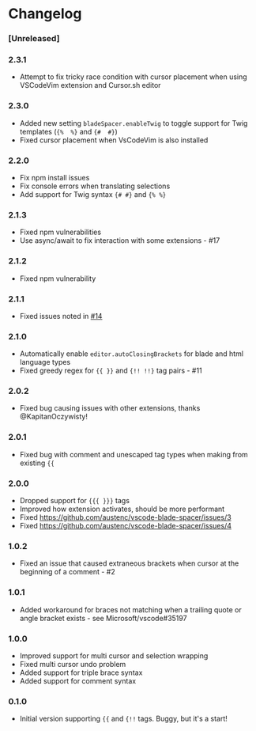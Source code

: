 # Changelog
### [Unreleased]

### 2.3.1

- Attempt to fix tricky race condition with cursor placement when using VSCodeVim extension and Cursor.sh editor

### 2.3.0

- Added new setting `bladeSpacer.enableTwig` to toggle support for Twig templates (`{%  %}` and `{#  #}`)
- Fixed cursor placement when VsCodeVim is also installed

### 2.2.0

- Fix npm install issues
- Fix console errors when translating selections
- Add support for Twig syntax `{# #}` and `{% %}`

### 2.1.3

- Fixed npm vulnerabilities
- Use async/await to fix interaction with some extensions - #17

### 2.1.2

- Fixed npm vulnerability

### 2.1.1

- Fixed issues noted in [#14](https://github.com/austenc/vscode-blade-spacer/issues/14)

### 2.1.0

- Automatically enable `editor.autoClosingBrackets` for blade and html language types
- Fixed greedy regex for `{{ }}` and `{!! !!}` tag pairs - #11

### 2.0.2

- Fixed bug causing issues with other extensions, thanks @KapitanOczywisty!

### 2.0.1

- Fixed bug with comment and unescaped tag types when making from existing `{{`

### 2.0.0

- Dropped support for `{{{ }}}` tags
- Improved how extension activates, should be more performant
- Fixed https://github.com/austenc/vscode-blade-spacer/issues/3
- Fixed https://github.com/austenc/vscode-blade-spacer/issues/4

### 1.0.2

- Fixed an issue that caused extraneous brackets when cursor at the beginning of a comment - #2

### 1.0.1

- Added workaround for braces not matching when a trailing quote or angle bracket exists - see Microsoft/vscode#35197

### 1.0.0

- Improved support for multi cursor and selection wrapping
- Fixed multi cursor undo problem
- Added support for triple brace syntax
- Added support for comment syntax

### 0.1.0

- Initial version supporting `{{` and `{!!` tags. Buggy, but it's a start!

